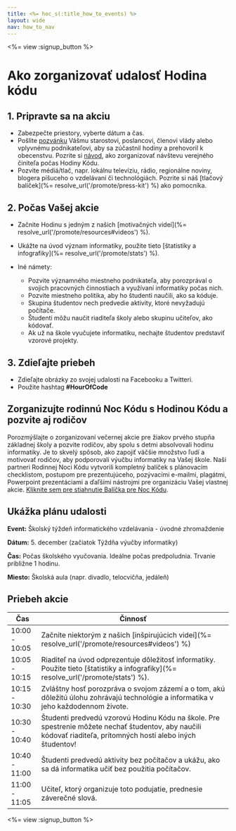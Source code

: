 ```yaml
---
title: <%= hoc_s(:title_how_to_events) %>
layout: wide
nav: how_to_nav
---
```

<%= view :signup_button %>

# Ako zorganizovať udalosť Hodina kódu

## 1. Pripravte sa na akciu

- Zabezpečte priestory, vyberte dátum a čas.
- Pošlite [pozvánku](https://docs.google.com/a/code.org/document/d/1eP41sKW7y0qq_JvkRIgZK8dWYICaGRZ4CCDETXa78wY/edit) Vášmu starostovi, poslancovi, členovi vlády alebo vplyvnému podnikateľovi, aby sa zúčastnil hodiny a prehovoril k obecenstvu. Pozrite si [návod](%=resolve_url('/files/elected-official.pdf')%), ako zorganizovať návštevu verejného činiteľa počas Hodiny Kódu.
- Pozvite médiá/tlač, napr. lokálnu televíziu, rádio, regionálne noviny, blogera píšuceho o vzdelávaní či technológiách. Pozrite si náš [tlačový balíček](%= resolve_url('/promote/press-kit') %) ako pomocníka.

## 2. Počas Vašej akcie

- Začnite Hodinu s jedným z našich [motivačných videí](%= resolve_url('/promote/resources#videos') %).
- Ukážte na úvod význam informatiky, použite tieto [štatistiky a infografiky](%= resolve_url('/promote/stats') %).   
      
    
- Iné námety: 
    - Pozvite významného miestneho podnikateľa, aby porozprával o svojich pracovných činnostiach a využívaní informatiky počas nich.
    - Pozvite miestneho politika, aby ho študenti naučili, ako sa kóduje.
    - Skupina študentov nech predvedie aktivity, ktoré nevyžadujú počítače.
    - Študenti môžu naučit riaditeľa školy alebo skupinu učiteľov, ako kódovať.
    - Ak už na škole vyučujete informatiku, nechajte študentov predstaviť vzorové projekty.

## 3. Zdieľajte priebeh

- Zdieľajte obrázky zo svojej udalosti na Facebooku a Twitteri. 
- Použite hashtag **#HourOfCode**

## Zorganizujte rodinnú Noc Kódu s Hodinou Kódu a pozvite aj rodičov

Porozmýšlajte o zorganizovaní večernej akcie pre žiakov prvého stupňa základnej školy a pozvite rodičov, aby spolu s detmi absolvovali hodinu informatiky. Je to skvelý spôsob, ako zapojiť väčšie množstvo ľudí a motivovať rodičov, aby podporovali výučbu informatiky na Vašej škole. Naši partneri Rodinnej Noci Kódu vytvorili kompletný balíček s plánovacím checklistom, postupom pre prezentujúceho, pozývacími e-mailmi, plagátmi, Powerpoint prezentáciami a ďaľšími nástrojmi pre organizáciu Vašej vlastnej akcie. [Kliknite sem pre stiahnutie Balíčka pre Noc Kódu](http://www.familycodenight.org/DownloadCodeDotOrg.html).

## Ukážka plánu udalosti

**Event:** Školský týždeň informatického vzdelávania - úvodné zhromaždenie

**Dátum:** 5. december (začiatok Týždňa výučby informatiky)

**Čas:** Počas školského vyučovania. Ideálne počas predpoludnia. Trvanie približne 1 hodinu.

**Miesto:** Školská aula (napr. divadlo, telocvičňa, jedáleň)   
  


## Priebeh akcie

| Čas           | Činnosť                                                                                                                                                        |
| ------------- | -------------------------------------------------------------------------------------------------------------------------------------------------------------- |
| 10:00 - 10:05 | Začnite niektorým z našich [inšpirujúcich videí](%= resolve_url('/promote/resources#videos') %)                                                                |
| 10:05 - 10:15 | Riaditeľ na úvod odprezentuje dôležitosť informatiky. Použite tieto [štatistiky a infografiky](%= resolve_url('/promote/stats') %).                            |
| 10:15 - 10:30 | Zvláštny hosť porozpráva o svojom zázemí a o tom, akú dôležitú úlohu zohrávajú technológie a informatika v jeho každodennom živote.                            |
| 10:30 - 10:40 | Študenti predvedú vzorovú Hodinu Kódu na škole. Pre spestrenie môžete nechať študentov, aby naučili kódovať riaditeľa, prítomných hostí alebo iných študentov! |
| 10:40 - 11:00 | Študenti predvedú aktivity bez počítačov a ukážu, ako sa dá informatika učiť bez použitia počítačov.                                                           |
| 11:00 - 11:05 | Učiteľ, ktorý organizuje toto podujatie, prednesie záverečné slová.                                                                                            |

<%= view :signup_button %>